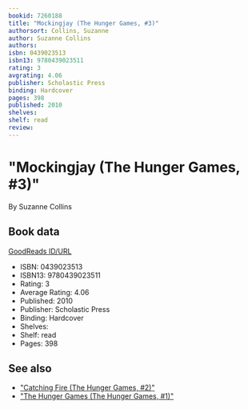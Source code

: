 ```yaml
---
bookid: 7260188
title: "Mockingjay (The Hunger Games, #3)"
authorsort: Collins, Suzanne
author: Suzanne Collins
authors: 
isbn: 0439023513
isbn13: 9780439023511
rating: 3
avgrating: 4.06
publisher: Scholastic Press
binding: Hardcover
pages: 398
published: 2010
shelves: 
shelf: read
review: 
---
```


# "Mockingjay (The Hunger Games, #3)"

By Suzanne Collins

## Book data

[GoodReads ID/URL](https://www.goodreads.com/book/show/7260188)

- ISBN: 0439023513
- ISBN13: 9780439023511
- Rating: 3
- Average Rating: 4.06
- Published: 2010
- Publisher: Scholastic Press
- Binding: Hardcover
- Shelves: 
- Shelf: read
- Pages: 398


## See also

- ["Catching Fire (The Hunger Games, #2)"](Catching_Fire_The_Hunger_Games__2.md)
- ["The Hunger Games (The Hunger Games, #1)"](The_Hunger_Games_The_Hunger_Games__1.md)
